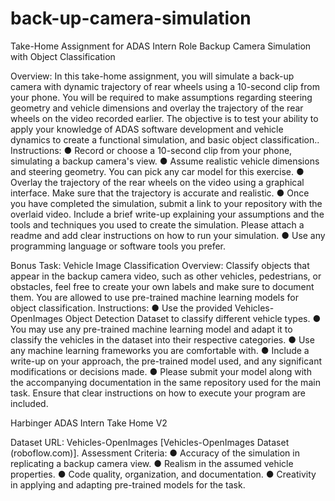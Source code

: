 # back-up-camera-simulation

Take-Home Assignment for ADAS Intern Role
Backup Camera Simulation with Object Classification

Overview:
In this take-home assignment, you will simulate a back-up camera with dynamic trajectory of
rear wheels using a 10-second clip from your phone. You will be required to make assumptions
regarding steering geometry and vehicle dimensions and overlay the trajectory of the rear
wheels on the video recorded earlier. The objective is to test your ability to apply your
knowledge of ADAS software development and vehicle dynamics to create a functional
simulation, and basic object classification..
Instructions:
● Record or choose a 10-second clip from your phone, simulating a backup camera's view.
● Assume realistic vehicle dimensions and steering geometry. You can pick any car model
for this exercise.
● Overlay the trajectory of the rear wheels on the video using a graphical interface. Make
sure that the trajectory is accurate and realistic.
● Once you have completed the simulation, submit a link to your repository with the
overlaid video. Include a brief write-up explaining your assumptions and the tools and
techniques you used to create the simulation. Please attach a readme and add clear
instructions on how to run your simulation.
● Use any programming language or software tools you prefer.


Bonus Task: Vehicle Image Classification
Overview:
Classify objects that appear in the backup camera video, such as other vehicles, pedestrians, or
obstacles, feel free to create your own labels and make sure to document them. You are
allowed to use pre-trained machine learning models for object classification.
Instructions:
● Use the provided Vehicles-OpenImages Object Detection Dataset to classify different
vehicle types.
● You may use any pre-trained machine learning model and adapt it to classify the
vehicles in the dataset into their respective categories.
● Use any machine learning frameworks you are comfortable with.
● Include a write-up on your approach, the pre-trained model used, and any significant
modifications or decisions made.
● Please submit your model along with the accompanying documentation in the same
repository used for the main task. Ensure that clear instructions on how to execute your
program are included.

Harbinger ADAS Intern Take Home V2

Dataset URL: Vehicles-OpenImages [Vehicles-OpenImages Dataset (roboflow.com)].
Assessment Criteria:
● Accuracy of the simulation in replicating a backup camera view.
● Realism in the assumed vehicle properties.
● Code quality, organization, and documentation.
● Creativity in applying and adapting pre-trained models for the task.
